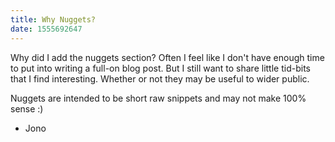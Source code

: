 ```yaml
---
title: Why Nuggets?
date: 1555692647
---
```


Why did I add the nuggets section? Often I feel like I don't have enough time to put into writing a full-on blog post. But I still want to share little tid-bits that I find interesting. Whether or not they may be useful to wider public.

Nuggets are intended to be short raw snippets and may not make 100% sense :)

- Jono
